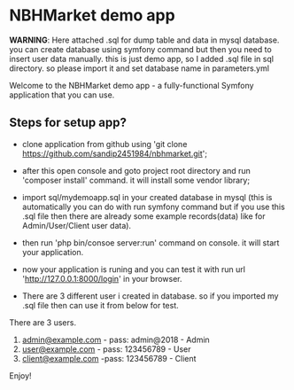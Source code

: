 NBHMarket demo app
========================

**WARNING**: Here attached .sql for dump table and data in mysql database. you can create database using symfony command but then you need to insert user data manually. this is just demo app, so I added .sql file in sql directory. so please import it and set database name in parameters.yml

Welcome to the NBHMarket demo app - a fully-functional Symfony
application that you can use.

Steps for setup app?
--------------

  * clone application from github using 'git clone https://github.com/sandip2451984/nbhmarket.git';

  * after this open console and goto project root directory and run 'composer install' command. it will install some vendor library;

  * import sql/mydemoapp.sql in your created database in mysql (this is automatically you can do with run symfony command but if you use this .sql file then  there are already some example records(data) like for Admin/User/Client user data). 

  * then run 'php bin/consoe server:run' command on console. it will start your application.

  * now your application is runing and you can test it with run url 'http://127.0.0.1:8000/login' in your browser.
  
  * There are 3 different user i created in database. so if you imported my .sql file then can use it from below for test.
  
  There are 3 users.
  1. admin@example.com - pass: admin@2018 - Admin
  2. user@example.com  - pass: 123456789  - User
  3. client@example.com -pass: 123456789  - Client

Enjoy!
